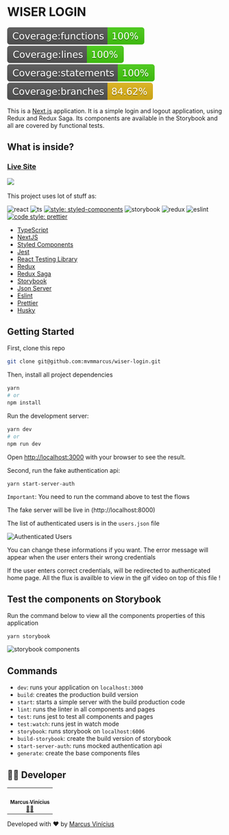 
# WISER LOGIN

![coverage](/coverages/badge-functions.svg)
![coverage](/coverages/badge-lines.svg)
![coverage](/coverages/badge-statements.svg)
![coverage](/coverages/badge-branches.svg)

This is a [Next.js](https://nextjs.org/) application. It is a simple login and logout application, using Redux and Redux Saga. Its components are available in the Storybook and all are covered by functional tests.

## What is inside?

### [Live Site](https://wiser-login-vercel.vercel.app/)

![](wiser_login.gif)

This project uses lot of stuff as:

![react](https://aleen42.github.io/badges/src/react.svg)
![ts](https://flat.badgen.net/badge/-/TypeScript?icon=typescript&label&labelColor=blue&color=555555)
[![style: styled-components](https://img.shields.io/badge/style-%F0%9F%92%85%20styled--components-orange.svg?colorB=daa357&colorA=db748e)](https://github.com/styled-components/styled-components)
![storybook](https://raw.githubusercontent.com/storybooks/brand/master/badge/badge-storybook.svg)
![redux](https://aleen42.github.io/badges/src/redux.svg)
![eslint](https://aleen42.github.io/badges/src/eslint.svg)
[![code style: prettier](https://img.shields.io/badge/code_style-prettier-ff69b4.svg?style=flat-square)](https://github.com/prettier/prettier)

- [TypeScript](https://www.typescriptlang.org/)
- [NextJS](https://nextjs.org/)
- [Styled Components](https://styled-components.com/)
- [Jest](https://jestjs.io/)
- [React Testing Library](https://testing-library.com/docs/react-testing-library/intro)
- [Redux](https://redux.js.org/)
- [Redux Saga](https://redux-saga.js.org/)
- [Storybook](https://storybook.js.org/)
- [Json Server](https://www.npmjs.com/package/json-server)
- [Eslint](https://eslint.org/)
- [Prettier](https://prettier.io/)
- [Husky](https://github.com/typicode/husky)

## Getting Started

First, clone this repo 

```bash
git clone git@github.com:mvmmarcus/wiser-login.git
```

Then, install all project dependencies 

```bash
yarn 
# or
npm install
```

Run the development server:

```bash
yarn dev
# or
npm run dev
```

Open [http://localhost:3000](http://localhost:3000) with your browser to see the result.

Second, run the fake authentication api:

```
yarn start-server-auth
```

`Important`: You need to run the command above to test the flows

The fake server will be live in (http://localhost:8000)

The list of authenticated users is in the `users.json` file

![Authenticated Users](https://i.ibb.co/Nn2VrY9/users-json.png)

You can change these informations if you want. The error message will appear when the user enters their wrong credentials

If the user enters correct credentials, will be redirected to authenticated home page. All the flux is availble to view in the gif video on top of this file !

## Test the components on Storybook

Run the command below to view all the components properties of this application 

```
yarn storybook
```

![storybook components](https://i.ibb.co/WV9FJv8/storybook.png)

## Commands

- `dev`: runs your application on `localhost:3000`
- `build`: creates the production build version
- `start`: starts a simple server with the build production code
- `lint`: runs the linter in all components and pages
- `test`: runs jest to test all components and pages
- `test:watch`: runs jest in watch mode
- `storybook`: runs storybook on `localhost:6006`
- `build-storybook`: create the build version of storybook
- `start-server-auth`: runs mocked authentication api
- `generate`: create the base components files

## 👨‍💻 Developer

<table id="contribuicoes" >
  <tr>
    <td align="center"><a href="https://www.linkedin.com/in/mvmmarcus/"><img style="border-radius: 50%;" src="https://gitlab.com/uploads/-/system/user/avatar/6195744/avatar.png?width=400" width="100px;" alt=""/><br /><sub><b>Marcus Vinícius</b></sub></a><br /><a href="https://gitlab.com/mvmmarcus" title="Marcus Vinicius">👨‍🚀</a></td>
  </tr>
</table>

Developed with ❤️ by <a href="https://www.linkedin.com/in/mvmmarcus/">Marcus Vinícius</a>

